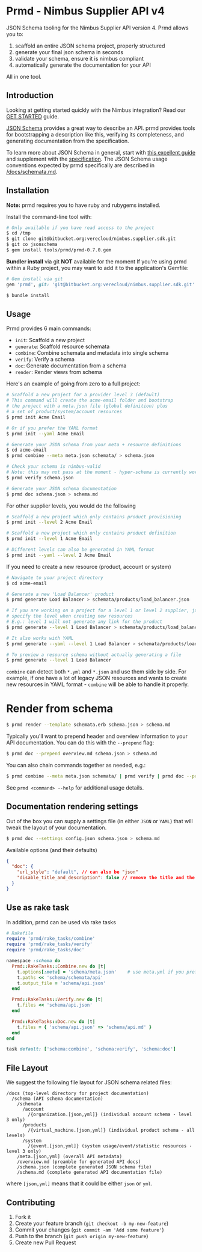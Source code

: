 # Prmd - Nimbus Supplier API v4

JSON Schema tooling for the Nimbus Supplier API version 4. Prmd allows you to:

1. scaffold an entire JSON schema project, properly structured
2. generate your final json schema in seconds
3. validate your schema, ensure it is nimbus compliant
4. automatically generate the documentation for your API

All in one tool.


## Introduction

Looking at getting started quickly with the Nimbus integration? Read our [GET STARTED](https://bitbucket.org/verecloud/nimbus.supplier.sdk/src/jsonschema/docs-v4/md/GET_STARTED.md) guide.

[JSON Schema](http://json-schema.org/) provides a great way to describe
an API. prmd provides tools for bootstrapping a description like this,
verifying its completeness, and generating documentation from the
specification.

To learn more about JSON Schema in general, start with
[this excellent guide](http://spacetelescope.github.io/understanding-json-schema/)
and supplement with the [specification](http://json-schema.org/documentation.html).
The JSON Schema usage conventions expected by prmd specifically are
described in [/docs/schemata.md](/docs/schemata.md).

## Installation

**Note:** prmd requires you to have ruby and rubygems installed.


Install the command-line tool with:

```bash
# Only available if you have read access to the project
$ cd /tmp
$ git clone git@bitbucket.org:verecloud/nimbus.supplier.sdk.git
$ git co jsonschema
$ gem install tools/prmd/prmd-0.7.0.gem
```


**Bundler install** via git **NOT** available for the moment
If you're using prmd within a Ruby project, you may want to add it
to the application's Gemfile:

```ruby
# Gem install via git
gem 'prmd', git: 'git@bitbucket.org:verecloud/nimbus.supplier.sdk.git'
```

```bash
$ bundle install
```

## Usage

Prmd provides 6 main commands:

* `init`: Scaffold a new project
* `generate`: Scaffold resource schemata
* `combine`: Combine schemata and metadata into single schema
* `verify`: Verify a schema
* `doc`: Generate documentation from a schema
* `render`: Render views from schema

Here's an example of going from zero to a full project:

```bash
# Scaffold a new project for a provider level 3 (default)
# This command will create the acme-email folder and bootstrap
# the project with a meta.json file (global definition) plus
# a set of product/system/account resources
$ prmd init Acme Email

# Or if you prefer the YAML format
$ prmd init --yaml Acme Email

# Generate your JSON schema from your meta + resource definitions
$ cd acme-email
$ prmd combine --meta meta.json schemata/ > schema.json

# Check your schema is nimbus-valid
# Note: this may not pass at the moment - hyper-schema is currently work in progress
$ prmd verify schema.json

# Generate your JSON schema documentation
$ prmd doc schema.json > schema.md
```

For other supplier levels, you would do the following
```bash
# Scaffold a new project which only contains product provisioning
$ prmd init --level 2 Acme Email

# Scaffold a new project which only contains product definition
$ prmd init --level 1 Acme Email

# Different levels can also be generated in YAML format
$ prmd init --yaml --level 2 Acme Email
```

If you need to create a new resource (product, account or system)
```bash
# Navigate to your project directory
$ cd acme-email

# Generate a new 'Load Balancer' product
$ prmd generate Load Balancer > schemata/products/load_balancer.json

# If you are working on a project for a level 1 or level 2 supplier, just
# specify the level when creating new resources
# E.g.: level 1 will not generate any link for the product
$ prmd generate --level 1 Load Balancer > schemata/products/load_balancer.json

# It also works with YAML
$ prmd generate --yaml --level 1 Load Balancer > schemata/products/load_balancer.yml

# To preview a resource schema without actually generating a file
$ prmd generate --level 1 Load Balancer
```

`combine` can detect both `*.yml` and `*.json` and use them side by side. For example, if one have a lot of legacy JSON resources and wants to create new resources in YAML format - `combine` will be able to handle it properly.

# Render from schema

```bash
$ prmd render --template schemata.erb schema.json > schema.md
```

Typically you'll want to prepend header and overview information to
your API documentation. You can do this with the `--prepend` flag:

```bash
$ prmd doc --prepend overview.md schema.json > schema.md
```

You can also chain commands together as needed, e.g.:

```bash
$ prmd combine --meta meta.json schemata/ | prmd verify | prmd doc --prepend overview.md > schema.md
```

See `prmd <command> --help` for additional usage details.

## Documentation rendering settings

Out of the box you can supply a settings file (in either `JSON` or `YAML`) that will tweak the layout of your documentation.

```bash
$ prmd doc --settings config.json schema.json > schema.md
```

Available options (and their defaults)
```json
{
  "doc": {
    "url_style": "default", // can also be "json"
    "disable_title_and_description": false // remove the title and the description, useful when using your own custom header
  }
}
```

## Use as rake task

In addition, prmd can be used via rake tasks

```ruby
# Rakefile
require 'prmd/rake_tasks/combine'
require 'prmd/rake_tasks/verify'
require 'prmd/rake_tasks/doc'

namespace :schema do
  Prmd::RakeTasks::Combine.new do |t|
    t.options[:meta] = 'schema/meta.json'    # use meta.yml if you prefer YAML format
    t.paths << 'schema/schemata/api'
    t.output_file = 'schema/api.json'
  end

  Prmd::RakeTasks::Verify.new do |t|
    t.files << 'schema/api.json'
  end

  Prmd::RakeTasks::Doc.new do |t|
    t.files = { 'schema/api.json' => 'schema/api.md' }
  end
end

task default: ['schema:combine', 'schema:verify', 'schema:doc']
```

## File Layout

We suggest the following file layout for JSON schema related files:

```
/docs (top-level directory for project documentation)
  /schema (API schema documentation)
    /schemata
      /account
        /{organization.[json,yml]} (individual account schema - level 3 only)
      /products
        /{virtual_machine.[json,yml]} (individual product schema - all levels)
      /system
        /{event.[json,yml]} (system usage/event/statistic resources - level 3 only)
    /meta.[json,yml] (overall API metadata)
    /overview.md (preamble for generated API docs)
    /schema.json (complete generated JSON schema file)
    /schema.md (complete generated API documentation file)
```

where `[json,yml]` means that it could be either `json` or `yml`.

## Contributing

1. Fork it
2. Create your feature branch (`git checkout -b my-new-feature`)
3. Commit your changes (`git commit -am 'Add some feature'`)
4. Push to the branch (`git push origin my-new-feature`)
5. Create new Pull Request
